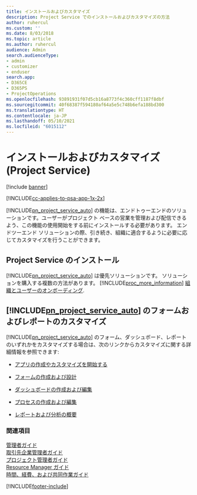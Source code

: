 ```yaml
---
title: インストールおよびカスタマイズ
description: Project Service でのインストールおよびカスタマイズの方法
author: ruhercul
ms.custom: ''
ms.date: 8/03/2018
ms.topic: article
ms.author: ruhercul
audience: Admin
search.audienceType:
- admin
- customizer
- enduser
search.app:
- D365CE
- D365PS
- ProjectOperations
ms.openlocfilehash: 93891931f07d5cb16a8773f4c360cff1187f8dbf
ms.sourcegitcommit: 40f68387f594180af64a5e5c748b6efa188bd300
ms.translationtype: HT
ms.contentlocale: ja-JP
ms.lasthandoff: 05/10/2021
ms.locfileid: "6015112"
---
```

# <a name="install-and-customize-project-service"></a>インストールおよびカスタマイズ (Project Service)

[!include [banner](../includes/psa-now-project-operations.md)]

[!INCLUDE[cc-applies-to-psa-app-1x-2x](../includes/cc-applies-to-psa-app-1x-2x.md)]

[!INCLUDE[pn_project_service_auto](../includes/pn-project-service-auto.md)] の機能は、エンドトゥーエンドのソリューションです。ユーザーがプロジェクト ベースの営業を管理および配信できるよう、この機能の使用開始をする前にインストールする必要があります。 エンドツーエンド ソリューションの際、引き続き、組織に適合するように必要に応じてカスタマイズを行うことができます。  
<!-- TODO: I expect to find the information on how to get and install this here. Please find that and add it here. Same for Project Service.--> 
  
## <a name="install-project-service"></a>Project Service のインストール  
 [!INCLUDE[pn_project_service_auto](../includes/pn-project-service-auto.md)] は優先ソリューションです。 ソリューションを購入する複数の方法があります。 [!INCLUDE[proc_more_information](../includes/proc-more-information.md)] [組織とユーザーのオンボーディング](/dynamics365/customerengagement/on-premises/admin/onboard-your-organization-and-users-to-dynamics-365-online).  
  
## <a name="customize-pn_project_service_auto-forms-and-reports"></a>[!INCLUDE[pn_project_service_auto](../includes/pn-project-service-auto.md)] のフォームおよびレポートのカスタマイズ  
 [!INCLUDE[pn_project_service_auto](../includes/pn-project-service-auto.md)] のフォーム、ダッシュボード、レポートのいずれかをカスタマイズする場合は、次のリンクからカスタマイズに関する詳細情報を参照できます:  
  
- [アプリの作成やカスタマイズを開始する](/dynamics365/customerengagement/on-premises/customize/getting-started-customization)  
  
- [フォームの作成および設計](/dynamics365/customerengagement/on-premises/customize/create-design-forms)  
  
- [ダッシュボードの作成および編集](/dynamics365/customerengagement/on-premises/customize/create-edit-dashboards)  
  
- [プロセスの作成および編集](/dynamics365/customerengagement/on-premises/customize/guide-staff-through-common-tasks-processes)  
  
- [レポートおよび分析の概要](/dynamics365/customerengagement/on-premises/analytics/reporting-analytics-with-dynamics-365)  
  
### <a name="see-also"></a>関連項目  
 [管理者ガイド](../psa/admin-guide.md)   
 [取引先企業管理者ガイド](../psa/account-manager-guide.md)   
 [プロジェクト管理者ガイド](../psa/project-manager-guide.md)   
 [Resource Manager ガイド](../psa/resource-manager-guide.md)   
 [時間、経費、および共同作業ガイド](../psa/time-expense-collaboration-guide.md)


[!INCLUDE[footer-include](../includes/footer-banner.md)]